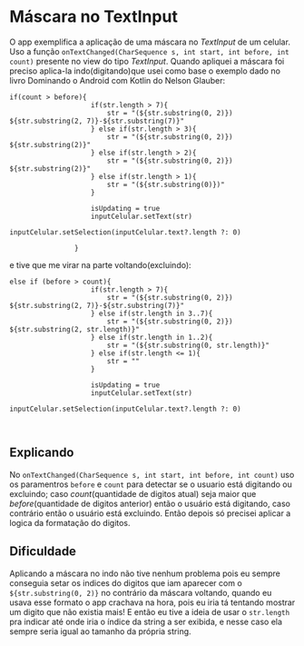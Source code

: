 # Máscara no TextInput

O app exemplifica a aplicação de uma máscara no *TextInput* de um celular. Uso a função ```onTextChanged(CharSequence s, int start, int before, int count)```
presente no view do tipo *TextInput*. Quando apliquei a máscara foi preciso aplica-la indo(digitando)que usei como base o exemplo dado no livro Dominando o Android
com Kotlin do Nelson Glauber:

```
if(count > before){
                    if(str.length > 7){
                        str = "(${str.substring(0, 2)}) ${str.substring(2, 7)}-${str.substring(7)}"
                    } else if(str.length > 3){
                        str = "(${str.substring(0, 2)}) ${str.substring(2)}"
                    } else if(str.length > 2){
                        str = "(${str.substring(0, 2)}) ${str.substring(2)}"
                    } else if(str.length > 1){
                        str = "(${str.substring(0)})"
                    }

                    isUpdating = true
                    inputCelular.setText(str)
                    inputCelular.setSelection(inputCelular.text?.length ?: 0)

                }
```

e tive que me virar na parte voltando(excluindo):

```
else if (before > count){
                    if(str.length > 7){
                        str = "(${str.substring(0, 2)}) ${str.substring(2, 7)}-${str.substring(7)}"
                    } else if(str.length in 3..7){
                        str = "(${str.substring(0, 2)}) ${str.substring(2, str.length)}"
                    } else if(str.length in 1..2){
                        str = "(${str.substring(0, str.length)}"
                    } else if(str.length <= 1){
                        str = ""
                    }

                    isUpdating = true
                    inputCelular.setText(str)
                    inputCelular.setSelection(inputCelular.text?.length ?: 0)

                
```

## Explicando

No ```onTextChanged(CharSequence s, int start, int before, int count)``` uso os paramentros ```before``` e ```count``` para detectar se o usuario está digitando ou
excluindo; caso *count*(quantidade de digitos atual) seja maior que *before*(quantidade de digitos anterior) então o usuário está digitando, caso contrário
então o usuário está excluindo. Então depois só precisei aplicar a logica da formatação do digitos.

## Dificuldade

Aplicando a máscara no indo não tive nenhum problema 
pois eu sempre conseguia setar os indices do digitos que iam aparecer com o ```${str.substring(0, 2)}``` no contrário da máscara voltando, quando eu usava
esse formato o app crachava na hora, pois eu iria tá tentando mostrar um digito que não existia mais! E então eu tive a ideia de usar o ```str.length```
pra indicar até onde iria o índice da string a ser exibida, e nesse caso ela sempre seria igual ao tamanho da própria string.
